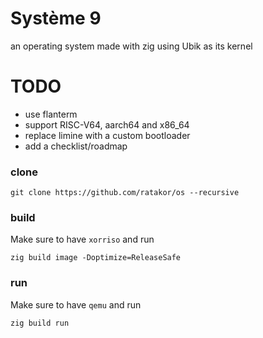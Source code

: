 # Système 9
an operating system made with zig using Ubik as its kernel

# TODO
- use flanterm
- support RISC-V64, aarch64 and x86_64
- replace limine with a custom bootloader
- add a checklist/roadmap

### clone

    git clone https://github.com/ratakor/os --recursive

### build
Make sure to have `xorriso` and run

    zig build image -Doptimize=ReleaseSafe

### run
Make sure to have `qemu` and run

    zig build run
